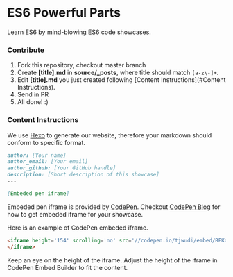 # ES6 Powerful Parts

Learn ES6 by mind-blowing ES6 code showcases.

### Contribute

1. Fork this repository, checkout master branch
2. Create **[title].md** in **source/_posts**, where title should match `[a-z\-]+`.
3. Edit **[title].md** you just created following [Content Instructions](#Content Instructions).
4. Send in PR
5. All done! :)

### Content Instructions

We use [Hexo](http://hexo.io) to generate our website, therefore your markdown should conform to specific format.

```markdown
author: [Your name]
author_email: [Your email]
author_github: [Your GitHub handle]
description: [Short description of this showcase]
---

[Embeded pen iframe]
```

Embeded pen iframe is provided by [CodePen](http://codepen.io). Checkout [CodePen Blog](https://blog.codepen.io/documentation/features/embedded-pens/) for how to get embeded iframe for your showcase.

Here is an example of CodePen embeded iframe.

```html
<iframe height='154' scrolling='no' src='//codepen.io/tjwudi/embed/RPKqbq/?height=154&theme-id=15620&default-tab=js' frameborder='no' allowtransparency='true' allowfullscreen='true' style='width: 100%;'>See the Pen <a href='http://codepen.io/tjwudi/pen/RPKqbq/'>RPKqbq</a> by John Wu (<a href='http://codepen.io/tjwudi'>@tjwudi</a>) on <a href='http://codepen.io'>CodePen</a>.
</iframe>
```

Keep an eye on the height of the iframe. Adjust the height of the iframe in CodePen Embed Builder to fit the content.
